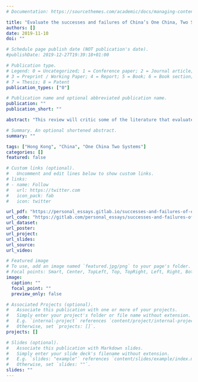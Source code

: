 ```yaml
---
# Documentation: https://sourcethemes.com/academic/docs/managing-content/

title: "Evaluate the successes and failures of China’s One China, Two Systems policy in Hong Kong (Literature Review)"
authors: []
date: 2019-11-10
doi: ""

# Schedule page publish date (NOT publication's date).
#publishDate: 2019-12-27T19:39:18+01:00

# Publication type.
# Legend: 0 = Uncategorized; 1 = Conference paper; 2 = Journal article;
# 3 = Preprint / Working Paper; 4 = Report; 5 = Book; 6 = Book section;
# 7 = Thesis; 8 = Patent
publication_types: ["0"]

# Publication name and optional abbreviated publication name.
publication: ""
publication_short: ""

abstract: "This review will critic some of the literature that evaluates this opposition between Chinese Sovereignty and HK’s guarantees of autonomy under the OCTS policy.  We find that works like A. H. Chen (2018)’s and Chan(2019)’s consideration of the OCTS policy as a compromise between a federalist and unitary state correctly underlines the reasons for this opposition. So (2011)’s ‘crisis-transformation’ perspective overlooks some aspects of HK’s weak autonomy, but do however provide useful insight into the shifting balance of power towards Beijing that has allowed it to impose its conception of the OCTS model onto HK. In fact, Scott (2017) and A. H. Chen (2018)give an insight into this Chinese perspective of the OCTS model, uncovering the policy’s innate and fundamental contradictions from which we conclude that perhaps the OCTS model was doomed to fail because it confronts authoritarianism with political liberalism yet fails to recouncil them"

# Summary. An optional shortened abstract.
summary: ""

tags: ["Hong Kong", "China", "One China Two Systems"]
categories: []
featured: false

# Custom links (optional).
#   Uncomment and edit lines below to show custom links.
# links:
# - name: Follow
#   url: https://twitter.com
#   icon_pack: fab
#   icon: twitter

url_pdf: "https://personal_essays.gitlab.io/successes-and-failures-of-one-china-two-systems/main.pdf"
url_code: "https://gitlab.com/personal_essays/successes-and-failures-of-one-china-two-systems"
url_dataset:
url_poster:
url_project:
url_slides:
url_source:
url_video:

# Featured image
# To use, add an image named `featured.jpg/png` to your page's folder. 
# Focal points: Smart, Center, TopLeft, Top, TopRight, Left, Right, BottomLeft, Bottom, BottomRight.
image:
  caption: ""
  focal_point: ""
  preview_only: false

# Associated Projects (optional).
#   Associate this publication with one or more of your projects.
#   Simply enter your project's folder or file name without extension.
#   E.g. `internal-project` references `content/project/internal-project/index.md`.
#   Otherwise, set `projects: []`.
projects: []

# Slides (optional).
#   Associate this publication with Markdown slides.
#   Simply enter your slide deck's filename without extension.
#   E.g. `slides: "example"` references `content/slides/example/index.md`.
#   Otherwise, set `slides: ""`.
slides: ""
---
```

